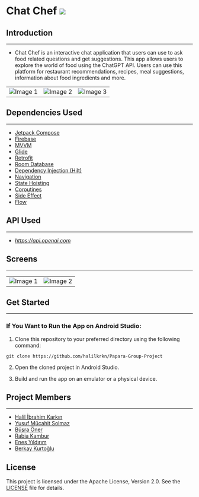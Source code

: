 # Chat Chef <img src="https://img.shields.io/badge/-Kotlin-7c6fe1?style=flat&logo=kotlin&logoColor=white">

## Introduction 
--------------------------------
* Chat Chef is an interactive chat application that users can use to ask food related questions and get suggestions. This app allows users to explore the world of food using the ChatGPT API. Users can use this platform for restaurant recommendations, recipes, meal suggestions, information about food ingredients and more.

<table>
  <tr>
    <td><img src="https://github.com/halilkrkn/Papara-Group-Project/assets/83172478/7397c22e-d6d5-42c5-ad2e-0f114086f4ec" alt="Image 1"></td>
    <td><img src="https://github.com/halilkrkn/Papara-Group-Project/assets/83172478/abc08767-a86d-49d3-b4d3-605e38154226" alt="Image 2"></td>
    <td><img src="https://github.com/halilkrkn/Papara-Group-Project/assets/83172478/fca467c7-8ee3-43ca-bc6f-e8aa9bff60ce" alt="Image 3"></td>
  </tr>
</table>


## Dependencies Used

--------------------------------

* [Jetpack Compose](https://developer.android.com/develop/ui/compose)
* [Firebase](https://firebase.google.com/)
* [MVVM](https://developer.android.com/topic/libraries/architecture/viewmodel#implement)
* [Glide](https://github.com/bumptech/glide)
* [Retrofit](https://square.github.io/retrofit/)
* [Room Database](https://developer.android.com/training/data-storage/room)
* [Dependency Injection (Hilt)](https://developer.android.com/training/dependency-injection/hilt-android)
* [Navigation](https://developer.android.com/develop/ui/compose/navigation)
* [State Hoisting](https://developer.android.com/develop/ui/compose/state-hoisting)
* [Coroutines](https://developer.android.com/kotlin/coroutines?hl=tr)
* [Side Effect](https://developer.android.com/develop/ui/compose/side-effects)
* [Flow](https://developer.android.com/kotlin/flow)


## API Used

--------------------------------
* _https://api.openai.com_

## Screens
--------------------------------

  <table>
  <tr>
    <td><img src="https://github.com/halilkrkn/Papara-Group-Project/assets/83172478/c1eabd84-f340-448a-89fa-7def177223ce" alt="Image 1"></td>
    <td><img src="https://github.com/halilkrkn/Papara-Group-Project/assets/83172478/0629119a-0032-4318-badf-70dcd116b55d" alt="Image 2"></td>
  </tr>
</table>


## Get Started
--------------------------------

 ### If You Want to Run the App on Android Studio:

1. Clone this repository to your preferred directory using the following command:

```
git clone https://github.com/halilkrkn/Papara-Group-Project
```
2. Open the cloned project in Android Studio.

3. Build and run the app on an emulator or a physical device.


## Project Members
--------------------------------
- [Halil İbrahim Karkın](https://github.com/halilkrkn)
- [Yusuf Mücahit Solmaz](https://github.com/Yusuf-Solmaz)
- [Büşra Öner](https://github.com/sbusraoner)
- [Rabia Kambur](https://github.com/rabiakambur)
- [Enes Yıldırım](https://github.com/yildirimenes)
- [Berkay Kurtoğlu](https://github.com/BerkayyKurtoglu)

## License
This project is licensed under the Apache License, Version 2.0. See the [LICENSE](LICENSE) file for details.
